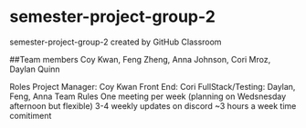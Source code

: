 # semester-project-group-2
semester-project-group-2 created by GitHub Classroom

##Team members
  Coy Kwan, Feng Zheng, Anna Johnson, Cori Mroz, Daylan Quinn
  
Roles
  Project Manager: Coy Kwan
  Front End: Cori 
  FullStack/Testing: Daylan, Feng, Anna
Team Rules
  One meeting per week (planning on Wedsnesday afternoon but flexible)
  3-4 weekly updates on discord 
  ~3 hours a week time comitiment
  
